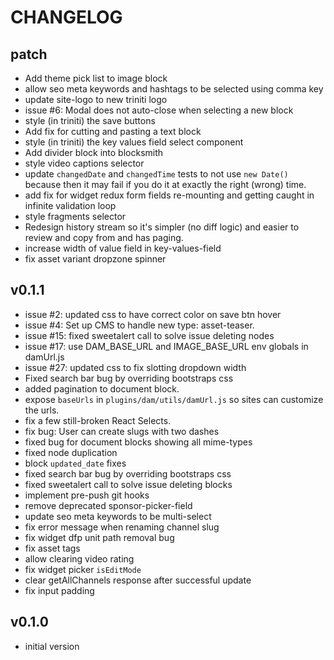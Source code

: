 # CHANGELOG


## patch
* Add theme pick list to image block
* allow seo meta keywords and hashtags to be selected using comma key
* update site-logo to new triniti logo
* issue #6: Modal does not auto-close when selecting a new block
* style (in triniti) the save buttons
* Add fix for cutting and pasting a text block
* style (in triniti) the key values field select component
* Add divider block into blocksmith
* style video captions selector
* update `changedDate` and `changedTime` tests to not use `new Date()` because then it may fail if you do it at exactly the right (wrong) time.
* add fix for widget redux form fields re-mounting and getting caught in infinite validation loop
* style fragments selector
* Redesign history stream so it's simpler (no diff logic) and easier to review and copy from and has paging.
* increase width of value field in key-values-field
* fix asset variant dropzone spinner


## v0.1.1
* issue #2: updated css to have correct color on save btn hover
* issue #4: Set up CMS to handle new type: asset-teaser.
* issue #15: fixed sweetalert call to solve issue deleting nodes
* issue #17: use DAM_BASE_URL and IMAGE_BASE_URL env globals in damUrl.js
* issue #27: updated css to fix slotting dropdown width
* Fixed search bar bug by overriding bootstraps css
* added pagination to document block.
* expose `baseUrls` in `plugins/dam/utils/damUrl.js` so sites can customize the urls.
* fix a few still-broken React Selects.
* fix bug: User can create slugs with two dashes
* fixed bug for document blocks showing all mime-types
* fixed node duplication
* block `updated_date` fixes
* fixed search bar bug by overriding bootstraps css
* fixed sweetalert call to solve issue deleting blocks
* implement pre-push git hooks
* remove deprecated sponsor-picker-field
* update seo meta keywords to be multi-select
* fix error message when renaming channel slug
* fix widget dfp unit path removal bug
* fix asset tags
* allow clearing video rating
* fix widget picker `isEditMode`
* clear getAllChannels response after successful update
* fix input padding


## v0.1.0
* initial version
